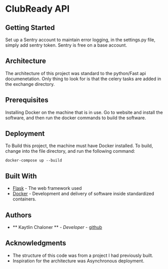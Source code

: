 # ClubReady API



## Getting Started

Set up a Sentry account to maintain error logging, in the settings.py file, simply add sentry token. Sentry is free on a base account.

## Architecture

The architecture of this project was standard to the python/Fast api documenetation. Only thing to look for is that the celery tasks are added in the exchange directory.

## Prerequisites

Installing Docker on the machine that is in use. Go to website and install the software, and then run the docker commands to build the software.

## Deployment

To Build this project, the machine must have Docker installed. To build, change into the file directory, and run the following command:

```
docker-compose up --build
```



## Built With

* [Flask](http://flask.pocoo.org/) - The web framework used
* [Docker](https://www.docker.com/) - Development and delivery of software inside standardized containers.

## Authors

* ** Kaytlin Chaloner ** - *Developer* - [github](https://github.com/kaytlinchal)

## Acknowledgments

* The structure of this code was from a project I had previously built.
* Inspiration for the architecture was Asynchronous deployment.